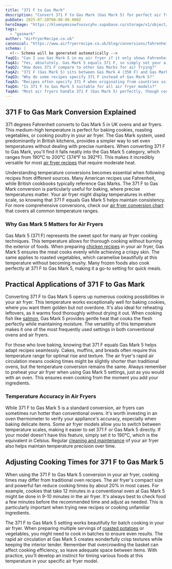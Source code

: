 ```yaml
---
title: "371 F to Gas Mark"
description: "Convert 371 F to Gas Mark (Gas Mark 5) for perfect air fryer and oven cooking. Includes temperature charts and baking tips for UK kitchens."
pubDate: 2025-07-20T00:00:00.000Z
heroImage: "https://klueoymssxwfnxsvcyhv.supabase.co/storage/v1/object/public/Shmucket/371-f-to-gas-mark.png"
tags:
  - "gasmark"
author: "AirFryerRecipe.co.uk"
canonical: "https://www.airfryerrecipe.co.uk/blog/conversions/fahrenheit-to-gas-mark/371-f-to-gas-mark"
schema: |
  <!-- Schema will be generated automatically -->
faqQ1: "Can I use Gas Mark 5 in my air fryer if it only shows Fahrenheit?"
faqA1: "Yes, absolutely. Gas Mark 5 equals 371 F, so simply set your air fryer to 371 degrees Fahrenheit if it doesn't have Gas Mark settings. The cooking results will be identical."
faqQ2: "How does 371 F compare to other Gas Marks for air frying?"
faqA2: "371 F (Gas Mark 5) sits between Gas Mark 4 (350 F) and Gas Mark 6 (400 F). It's ideal for foods needing moderate heat, while higher Gas Marks work better for searing or crisping."
faqQ3: "Why do some recipes specify 371 F instead of Gas Mark 5?"
faqA3: "Recipes often specify 371 F when originating from countries using Fahrenheit. Both represent the same temperature - it's simply different measurement systems. Always convert for accurate results in your air fryer."
faqQ4: "Is 371 F to Gas Mark 5 suitable for all air fryer models?"
faqA4: "Most air fryers handle 371 F (Gas Mark 5) perfectly, though cooking times may vary slightly between models. Compact air fryers might cook faster than larger ones at this temperature."
---
```

<h2>371 F to Gas Mark Conversion Explained</h2>
<p>371 degrees Fahrenheit converts to Gas Mark 5 in UK ovens and air fryers. This medium-high temperature is perfect for baking cookies, roasting vegetables, or cooking poultry in your air fryer. The Gas Mark system, used predominantly in British kitchens, provides a simpler way to set oven temperatures without dealing with precise numbers. When converting 371 F to Gas Mark, you'll find it falls neatly into the Gas Mark 5 category, which ranges from 190°C to 200°C (374°F to 392°F). This makes it incredibly versatile for most <a href=https://www.airfryerrecipe.co.uk/recipes>air fryer recipes</a> that require moderate heat.</p>

<p>Understanding temperature conversions becomes essential when following recipes from different sources. Many American recipes use Fahrenheit, while British cookbooks typically reference Gas Marks. The 371 F to Gas Mark conversion is particularly useful for baking, where precise temperatures matter. Your air fryer might display temperatures in either scale, so knowing that 371 F equals Gas Mark 5 helps maintain consistency. For more comprehensive conversions, check our <a href=https://www.airfryerrecipe.co.uk/air-fryer-conversion-chart>air fryer conversion chart</a> that covers all common temperature ranges.</p>

<h3>Why Gas Mark 5 Matters for Air Fryers</h3>
<p>Gas Mark 5 (371 F) represents the sweet spot for many air fryer cooking techniques. This temperature allows for thorough cooking without burning the exterior of foods. When preparing <a href=https://www.airfryerrecipe.co.uk/recipe-category/chicken>chicken recipes</a> in your air fryer, Gas Mark 5 ensures the meat cooks evenly while achieving a crispy skin. The same applies to roasted vegetables, which caramelise beautifully at this temperature without becoming mushy. Many frozen foods also cook perfectly at 371 F to Gas Mark 5, making it a go-to setting for quick meals.</p>

<h2>Practical Applications of 371 F to Gas Mark</h2>
<p>Converting 371 F to Gas Mark 5 opens up numerous cooking possibilities in your air fryer. This temperature works exceptionally well for baking cookies, where you want them golden but not overdone. It's also ideal for reheating leftovers, as it warms food thoroughly without drying it out. When cooking fish like <a href=https://www.airfryerrecipe.co.uk/recipe-category/salmon>salmon</a>, Gas Mark 5 provides gentle heat that cooks the flesh perfectly while maintaining moisture. The versatility of this temperature makes it one of the most frequently used settings in both conventional ovens and air fryers.</p>

<p>For those who love baking, knowing that 371 F equals Gas Mark 5 helps adapt recipes seamlessly. Cakes, muffins, and breads often require this temperature range for optimal rise and texture. The air fryer's rapid air circulation means cooking times might be slightly shorter than traditional ovens, but the temperature conversion remains the same. Always remember to preheat your air fryer when using Gas Mark 5 settings, just as you would with an oven. This ensures even cooking from the moment you add your ingredients.</p>

<h3>Temperature Accuracy in Air Fryers</h3>
<p>While 371 F to Gas Mark 5 is a standard conversion, air fryers can sometimes run hotter than conventional ovens. It's worth investing in an oven thermometer to verify your appliance's accuracy, especially when baking delicate items. Some air fryer models allow you to switch between temperature scales, making it easier to set 371 F or Gas Mark 5 directly. If your model doesn't have this feature, simply set it to 190°C, which is the equivalent in Celsius. Regular <a href=https://www.airfryerrecipe.co.uk/air-fryer-cleaner>cleaning and maintenance</a> of your air fryer also helps maintain temperature precision over time.</p>

<h2>Adjusting Cooking Times for 371 F to Gas Mark 5</h2>
<p>When using the 371 F to Gas Mark 5 conversion in your air fryer, cooking times may differ from traditional oven recipes. The air fryer's compact size and powerful fan reduce cooking times by about 20% in most cases. For example, cookies that take 12 minutes in a conventional oven at Gas Mark 5 might be done in 9-10 minutes in the air fryer. It's always best to check food a few minutes before the recommended time and adjust as needed. This is particularly important when trying new recipes or cooking unfamiliar ingredients.</p>

<p>The 371 F to Gas Mark 5 setting works beautifully for batch cooking in your air fryer. When preparing multiple servings of <a href=https://www.airfryerrecipe.co.uk/recipe-category/potatoes>roasted potatoes</a> or vegetables, you might need to cook in batches to ensure even results. The rapid air circulation at Gas Mark 5 creates wonderfully crisp textures while keeping the interior tender. Remember that overcrowding the basket can affect cooking efficiency, so leave adequate space between items. With practice, you'll develop an instinct for timing various foods at this temperature in your specific air fryer model.</p>
